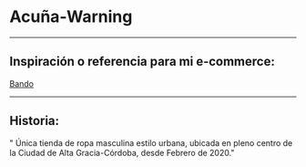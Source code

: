 # Acuña-Warning
---
## Inspiración o referencia para mi e-commerce:
[Bando]:https://bandobasicos.com.ar
[Bando][Bando]
________________________________________________________________
## Historia:
" Única tienda de ropa masculina estilo urbana, ubicada en  pleno centro de la Ciudad de Alta Gracia-Córdoba, desde Febrero de 2020."





